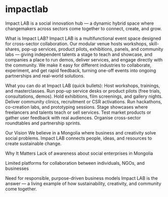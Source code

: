 # impactlab
Impact LAB is a social innovation hub — a dynamic hybrid space where changemakers across sectors come together to connect, create, and grow.

What is Impact LAB?
Impact LAB is a multifunctional event space designed for cross-sector collaboration. Our modular venue hosts workshops, skill-shares, pop-up services, product pilots, exhibitions, panels, and community labs — giving independent talents a stage to teach and showcase, and companies a place to run demos, deliver services, and engage directly with the community. We make it easy for different industries to collaborate, experiment, and get rapid feedback, turning one-off events into ongoing partnerships and real-world solutions.

What you can do at Impact LAB (quick bullets):
Host workshops, trainings, and masterclasses.
Run pop-up service desks or product pilots (free trials, consultations, demos).
Hold exhibitions, film screenings, and gallery nights.
Deliver community clinics, recruitment or CSR activations.
Run hackathons, co-creation labs, and prototyping sessions.
Stage showcases where freelancers and talents teach or sell services.
Test market products or gather user feedback with real audiences.
Organise cross-sector roundtables and partnership sprints.

Our Vision
We believe in a Mongolia where business and creativity solve social problems. Impact LAB connects people, ideas, and resources to create sustainable change.

Why It Matters
Lack of awareness about social enterprises in Mongolia


Limited platforms for collaboration between individuals, NGOs, and businesses


Need for responsible, purpose-driven business models
 Impact LAB is the answer — a living example of how sustainability, creativity, and community come together.
